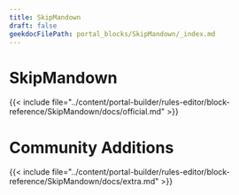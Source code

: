 ```yaml
---
title: SkipMandown
draft: false
geekdocFilePath: portal_blocks/SkipMandown/_index.md
---
```

# SkipMandown
{{< include file="../content/portal-builder/rules-editor/block-reference/SkipMandown/docs/official.md" >}}

# Community Additions

{{< include file="../content/portal-builder/rules-editor/block-reference/SkipMandown/docs/extra.md" >}}